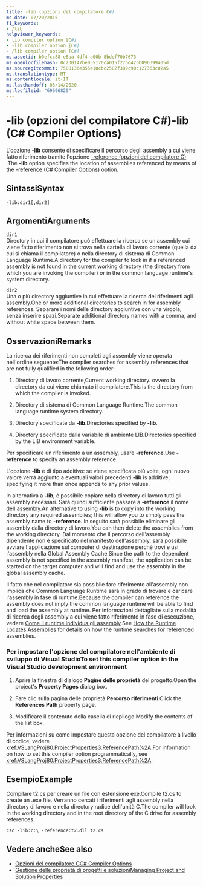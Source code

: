 ```yaml
---
title: -lib (opzioni del compilatore C#)
ms.date: 07/20/2015
f1_keywords:
- /lib
helpviewer_keywords:
- lib compiler option [C#]
- -lib compiler option [C#]
- /lib compiler option [C#]
ms.assetid: b0efcc88-e8aa-4df4-a00b-8bdef70b7673
ms.openlocfilehash: 0c230147be055170ca015f27bd42bb096399405d
ms.sourcegitcommit: 7588136e355e10cbc2582f389c90c127363c02a5
ms.translationtype: MT
ms.contentlocale: it-IT
ms.lasthandoff: 03/14/2020
ms.locfileid: "69606829"
---
```

# <a name="-lib-c-compiler-options"></a><span data-ttu-id="2be0e-102">-lib (opzioni del compilatore C#)</span><span class="sxs-lookup"><span data-stu-id="2be0e-102">-lib (C# Compiler Options)</span></span>
<span data-ttu-id="2be0e-103">L'opzione **-lib** consente di specificare il percorso degli assembly a cui viene fatto riferimento tramite l'opzione [-reference (opzioni del compilatore C)](./reference-compiler-option.md) .</span><span class="sxs-lookup"><span data-stu-id="2be0e-103">The **-lib** option specifies the location of assemblies referenced by means of the [-reference (C# Compiler Options)](./reference-compiler-option.md) option.</span></span>  
  
## <a name="syntax"></a><span data-ttu-id="2be0e-104">Sintassi</span><span class="sxs-lookup"><span data-stu-id="2be0e-104">Syntax</span></span>  
  
```console  
-lib:dir1[,dir2]  
```  
  
## <a name="arguments"></a><span data-ttu-id="2be0e-105">Argomenti</span><span class="sxs-lookup"><span data-stu-id="2be0e-105">Arguments</span></span>  
 `dir1`  
 <span data-ttu-id="2be0e-106">Directory in cui il compilatore può effettuare la ricerca se un assembly cui viene fatto riferimento non si trova nella cartella di lavoro corrente (quella da cui si chiama il compilatore) o nella directory di sistema di Common Language Runtime.</span><span class="sxs-lookup"><span data-stu-id="2be0e-106">A directory for the compiler to look in if a referenced assembly is not found in the current working directory (the directory from which you are invoking the compiler) or in the common language runtime's system directory.</span></span>  
  
 `dir2`  
 <span data-ttu-id="2be0e-107">Una o più directory aggiuntive in cui effettuare la ricerca dei riferimenti agli assembly.</span><span class="sxs-lookup"><span data-stu-id="2be0e-107">One or more additional directories to search in for assembly references.</span></span> <span data-ttu-id="2be0e-108">Separare i nomi delle directory aggiuntive con una virgola, senza inserire spazi.</span><span class="sxs-lookup"><span data-stu-id="2be0e-108">Separate additional directory names with a comma, and without white space between them.</span></span>  
  
## <a name="remarks"></a><span data-ttu-id="2be0e-109">Osservazioni</span><span class="sxs-lookup"><span data-stu-id="2be0e-109">Remarks</span></span>  
 <span data-ttu-id="2be0e-110">La ricerca dei riferimenti non completi agli assembly viene operata nell'ordine seguente:</span><span class="sxs-lookup"><span data-stu-id="2be0e-110">The compiler searches for assembly references that are not fully qualified in the following order:</span></span>  
  
1. <span data-ttu-id="2be0e-111">Directory di lavoro corrente,</span><span class="sxs-lookup"><span data-stu-id="2be0e-111">Current working directory.</span></span> <span data-ttu-id="2be0e-112">ovvero la directory da cui viene chiamato il compilatore.</span><span class="sxs-lookup"><span data-stu-id="2be0e-112">This is the directory from which the compiler is invoked.</span></span>  
  
2. <span data-ttu-id="2be0e-113">Directory di sistema di Common Language Runtime.</span><span class="sxs-lookup"><span data-stu-id="2be0e-113">The common language runtime system directory.</span></span>  
  
3. <span data-ttu-id="2be0e-114">Directory specificate da **-lib**.</span><span class="sxs-lookup"><span data-stu-id="2be0e-114">Directories specified by **-lib**.</span></span>  
  
4. <span data-ttu-id="2be0e-115">Directory specificate dalla variabile di ambiente LIB.</span><span class="sxs-lookup"><span data-stu-id="2be0e-115">Directories specified by the LIB environment variable.</span></span>  
  
 <span data-ttu-id="2be0e-116">Per specificare un riferimento a un assembly, usare **-reference**.</span><span class="sxs-lookup"><span data-stu-id="2be0e-116">Use **-reference** to specify an assembly reference.</span></span>  
  
 <span data-ttu-id="2be0e-117">L'opzione **-lib** è di tipo additivo: se viene specificata più volte, ogni nuovo valore verrà aggiunto a eventuali valori precedenti.</span><span class="sxs-lookup"><span data-stu-id="2be0e-117">**-lib** is additive; specifying it more than once appends to any prior values.</span></span>  
  
 <span data-ttu-id="2be0e-118">In alternativa a **-lib**, è possibile copiare nella directory di lavoro tutti gli assembly necessari. Sarà quindi sufficiente passare a **-reference** il nome dell'assembly.</span><span class="sxs-lookup"><span data-stu-id="2be0e-118">An alternative to using **-lib** is to copy into the working directory any required assemblies; this will allow you to simply pass the assembly name to **-reference**.</span></span> <span data-ttu-id="2be0e-119">In seguito sarà possibile eliminare gli assembly dalla directory di lavoro.</span><span class="sxs-lookup"><span data-stu-id="2be0e-119">You can then delete the assemblies from the working directory.</span></span> <span data-ttu-id="2be0e-120">Dal momento che il percorso dell'assembly dipendente non è specificato nel manifesto dell'assembly, sarà possibile avviare l'applicazione sul computer di destinazione perché trovi e usi l'assembly nella Global Assembly Cache.</span><span class="sxs-lookup"><span data-stu-id="2be0e-120">Since the path to the dependent assembly is not specified in the assembly manifest, the application can be started on the target computer and will find and use the assembly in the global assembly cache.</span></span>  
  
 <span data-ttu-id="2be0e-121">Il fatto che nel compilatore sia possibile fare riferimento all'assembly non implica che Common Language Runtime sarà in grado di trovare e caricare l'assembly in fase di runtime.</span><span class="sxs-lookup"><span data-stu-id="2be0e-121">Because the compiler can reference the assembly does not imply the common language runtime will be able to find and load the assembly at runtime.</span></span> <span data-ttu-id="2be0e-122">Per informazioni dettagliate sulla modalità di ricerca degli assembly a cui viene fatto riferimento in fase di esecuzione, vedere [Come il runtime individua gli assembly](../../../framework/deployment/how-the-runtime-locates-assemblies.md).</span><span class="sxs-lookup"><span data-stu-id="2be0e-122">See [How the Runtime Locates Assemblies](../../../framework/deployment/how-the-runtime-locates-assemblies.md) for details on how the runtime searches for referenced assemblies.</span></span>  
  
### <a name="to-set-this-compiler-option-in-the-visual-studio-development-environment"></a><span data-ttu-id="2be0e-123">Per impostare l'opzione del compilatore nell'ambiente di sviluppo di Visual Studio</span><span class="sxs-lookup"><span data-stu-id="2be0e-123">To set this compiler option in the Visual Studio development environment</span></span>  
  
1. <span data-ttu-id="2be0e-124">Aprire la finestra di dialogo **Pagine delle proprietà** del progetto.</span><span class="sxs-lookup"><span data-stu-id="2be0e-124">Open the project's **Property Pages** dialog box.</span></span>  
  
2. <span data-ttu-id="2be0e-125">Fare clic sulla pagina delle proprietà **Percorso riferimenti**.</span><span class="sxs-lookup"><span data-stu-id="2be0e-125">Click the **References Path** property page.</span></span>  
  
3. <span data-ttu-id="2be0e-126">Modificare il contenuto della casella di riepilogo.</span><span class="sxs-lookup"><span data-stu-id="2be0e-126">Modify the contents of the list box.</span></span>  
  
 <span data-ttu-id="2be0e-127">Per informazioni su come impostare questa opzione del compilatore a livello di codice, vedere <xref:VSLangProj80.ProjectProperties3.ReferencePath%2A>.</span><span class="sxs-lookup"><span data-stu-id="2be0e-127">For information on how to set this compiler option programmatically, see <xref:VSLangProj80.ProjectProperties3.ReferencePath%2A>.</span></span>  
  
## <a name="example"></a><span data-ttu-id="2be0e-128">Esempio</span><span class="sxs-lookup"><span data-stu-id="2be0e-128">Example</span></span>  
 <span data-ttu-id="2be0e-129">Compilare t2.cs per creare un file con estensione exe.</span><span class="sxs-lookup"><span data-stu-id="2be0e-129">Compile t2.cs to create an .exe file.</span></span> <span data-ttu-id="2be0e-130">Verranno cercati i riferimenti agli assembly nella directory di lavoro e nella directory radice dell'unità C.</span><span class="sxs-lookup"><span data-stu-id="2be0e-130">The compiler will look in the working directory and in the root directory of the C drive for assembly references.</span></span>  
  
```console  
csc -lib:c:\ -reference:t2.dll t2.cs  
```  
  
## <a name="see-also"></a><span data-ttu-id="2be0e-131">Vedere anche</span><span class="sxs-lookup"><span data-stu-id="2be0e-131">See also</span></span>

- [<span data-ttu-id="2be0e-132">Opzioni del compilatore C</span><span class="sxs-lookup"><span data-stu-id="2be0e-132">C# Compiler Options</span></span>](./index.md)
- [<span data-ttu-id="2be0e-133">Gestione delle proprietà di progetti e soluzioni</span><span class="sxs-lookup"><span data-stu-id="2be0e-133">Managing Project and Solution Properties</span></span>](/visualstudio/ide/managing-project-and-solution-properties)
